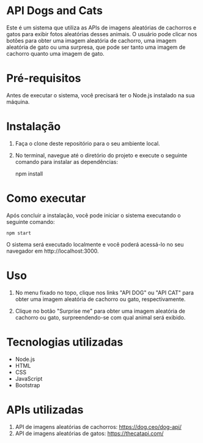 # API Dogs and Cats

Este é um sistema que utiliza as APIs de imagens aleatórias de cachorros e gatos para exibir fotos aleatórias desses animais. O usuário pode clicar nos botões para obter uma imagem aleatória de cachorro, uma imagem aleatória de gato ou uma surpresa, que pode ser tanto uma imagem de cachorro quanto uma imagem de gato.

# Pré-requisitos

Antes de executar o sistema, você precisará ter o Node.js instalado na sua máquina.

# Instalação

1. Faça o clone deste repositório para o seu ambiente local.

2. No terminal, navegue até o diretório do projeto e execute o seguinte comando para instalar as dependências:

    npm install

# Como executar

Após concluir a instalação, você pode iniciar o sistema executando o seguinte comando:

    npm start

O sistema será executado localmente e você poderá acessá-lo no seu navegador em http://localhost:3000.

# Uso

1. No menu fixado no topo, clique nos links "API DOG" ou "API CAT" para obter uma imagem aleatória de cachorro ou gato, respectivamente.

2. Clique no botão "Surprise me" para obter uma imagem aleatória de cachorro ou gato, surpreendendo-se com qual animal será exibido.

# Tecnologias utilizadas

- Node.js
- HTML
- CSS
- JavaScript
- Bootstrap

# APIs utilizadas

1. API de imagens aleatórias de cachorros: https://dog.ceo/dog-api/
2. API de imagens aleatórias de gatos: https://thecatapi.com/
